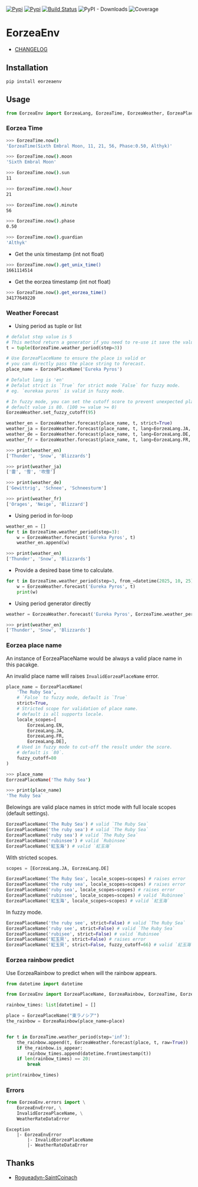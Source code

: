 [![Pypi](https://img.shields.io/pypi/v/eorzeaenv.svg?style=flat-square)](https://pypi.org/project/EorzeaEnv/)
[![Pypi](https://img.shields.io/pypi/pyversions/eorzeaenv.svg?style=flat-square)](https://pypi.org/project/EorzeaEnv/)
[![Build Status](https://img.shields.io/endpoint.svg?url=https%3A%2F%2Factions-badge.atrox.dev%2FEltonChou%2FEorzeaEnv%2Fbadge&style=flat-square)](https://github.com/EltonChou/EorzeaEnv/actions)
![PyPI - Downloads](https://img.shields.io/pypi/dm/EorzeaEnv?style=flat-square)
![Coverage](https://img.shields.io/codecov/c/github/EltonChou/EorzeaEnv?style=flat-square)

# EorzeaEnv

+ [CHANGELOG](https://github.com/EltonChou/EorzeaEnv/blob/master/CHANGELOG.md)

## Installation
```
pip install eorzeaenv
```

## Usage
```py
from EorzeaEnv import EorzeaLang, EorzeaTime, EorzeaWeather, EorzeaPlaceName
```

### Eorzea Time

```sh
>>> EorzeaTime.now()
'EorzeaTime(Sixth Embral Moon, 11, 21, 56, Phase:0.50, Althyk)'

>>> EorzeaTime.now().moon
'Sixth Embral Moon'

>>> EorzeaTime.now().sun
11

>>> EorzeaTime.now().hour
21

>>> EorzeaTime.now().minute
56

>>> EorzeaTime.now().phase
0.50

>>> EorzeaTime.now().guardian
'Althyk'
```
+ Get the unix timestamp (int not float)
```sh
>>> EorzeaTime.now().get_unix_time()
1661114514
```
+ Get the eorzea timestamp (int not float)
```sh
>>> EorzeaTime.now().get_eorzea_time()
34177649220
```

### Weather Forecast
+ Using period as tuple or list
```python
# defalut step value is 5
# This method return a generator if you need to re-use it save the values as `tuple` or `list`.
t = tuple(EorzeaTime.weather_period(step=3))

# Use EorzeaPlaceName to ensure the place is valid or
# you can directly pass the place string to forecast.
place_name = EorzeaPlaceName('Eureka Pyros')

# Defalut lang is 'en'
# Defalut strict is `True` for strict mode `False` for fuzzy mode.
# eg. `eurekaa puros` is valid in fuzzy mode.

# In fuzzy mode, you can set the cutoff score to prevent unexpected place name to be passed.
# default value is 80. (100 >= value >= 0)
EorzeaWeather.set_fuzzy_cutoff(95)

weather_en = EorzeaWeather.forecast(place_name, t, strict=True)
weather_ja = EorzeaWeather.forecast(place_name, t, lang=EorzeaLang.JA, strict=True)
weather_de = EorzeaWeather.forecast(place_name, t, lang=EorzeaLang.DE, strict=True)
weather_fr = EorzeaWeather.forecast(place_name, t, lang=EorzeaLang.FR, strict=True)
```
```sh
>>> print(weather_en)
['Thunder', 'Snow', 'Blizzards']

>>> print(weather_ja)
['雷', '雪', '吹雪']

>>> print(weather_de)
['Gewittrig', 'Schnee', 'Schneesturm']

>>> print(weather_fr)
['Orages', 'Neige', 'Blizzard']
```
+ Using period in for-loop
```py
weather_en = []
for t in EorzeaTime.weather_period(step=3):
    w = EorzeaWeather.forecast('Eureka Pyros', t)
    weather_en.append(w)
```
```sh
>>> print(weather_en)
['Thunder', 'Snow', 'Blizzards']
```
+ Provide a desired base time to calculate.
```py
for t in EorzeaTime.weather_period(step=3, from_=datetime(2025, 10, 25).timestamp()):
    w = EorzeaWeather.forecast('Eureka Pyros', t)
    print(w)
```
+ Using period generator directly
```py
weather = EorzeaWeather.forecast('Eureka Pyros', EorzeaTime.weather_period(step=3))
```
```sh
>>> print(weather_en)
['Thunder', 'Snow', 'Blizzards']
```

### Eorzea place name

An instance of EorzeaPlaceName would be always a valid place name in this pacakge.

An invalid place name will raises `InvalidEorzeaPlaceName` error.

```py
place_name = EorzeaPlaceName(
    'The Ruby Sea',
    # `False` to fuzzy mode, default is `True`
    strict=True,
    # Stricted scope for validation of place name.
    # default is all supports locale.
    locale_scopes=[
        EorzeaLang.EN,
        EorzeaLang.JA,
        EorzeaLang.FR,
        EorzeaLang.DE],
    # Used in fuzzy mode to cut-off the result under the score.
    # default is `80`.
    fuzzy_cutoff=80
)
```
```sh
>>> place_name
EorrzeaPlaceName('The Ruby Sea')

>>> print(place_name)
'The Ruby Sea`
```

Belowings are valid place names in strict mode with full locale scopes (default settings).
```py
EorzeaPlaceName('The Ruby Sea') # valid `The Ruby Sea`
EorzeaPlaceName('the ruby sea') # valid `The Ruby Sea`
EorzeaPlaceName('ruby sea') # valid `The Ruby Sea`
EorzeaPlaceName('rubinsee') # valid `Rubinsee`
EorzeaPlaceName('紅玉海') # valid `紅玉海`
```

With stricted scopes.
```py
scopes = [EorzeaLang.JA, EorzeaLang.DE]

EorzeaPlaceName('The Ruby Sea', locale_scopes=scopes) # raises error
EorzeaPlaceName('the ruby sea', locale_scopes=scopes) # raises error
EorzeaPlaceName('ruby sea', locale_scopes=scopes) # raises error
EorzeaPlaceName('rubinsee', locale_scopes=scopes) # valid `Rubinsee`
EorzeaPlaceName('紅玉海', locale_scopes=scopes) # valid `紅玉海`
```

In fuzzy mode.
```py
EorzeaPlaceName('the ruby see', strict=False) # valid `The Ruby Sea`
EorzeaPlaceName('ruby see', strict=False) # valid `The Ruby Sea`
EorzeaPlaceName('rubisee', strict=False) # valid `Rubinsee`
EorzeaPlaceName('紅玉貝', strict=False) # raises error
EorzeaPlaceName('紅玉貝', strict=False, fuzzy_cutoff=66) # valid `紅玉海`
```

### Eorzea rainbow predict

Use EorzeaRainbow to predict when will the rainbow appears.

```py
from datetime import datetime

from EorzeaEnv import EorzeaPlaceName, EorzeaRainbow, EorzeaTime, EorzeaWeather

rainbow_times: list[datetime] = []

place = EorzeaPlaceName("東ラノシア")
the_rainbow = EorzeaRainbow(place_name=place)


for t in EorzeaTime.weather_period(step='inf'):
    the_rainbow.append(t, EorzeaWeather.forecast(place, t, raw=True))
    if the_rainbow.is_appear:
        rainbow_times.append(datetime.fromtimestamp(t))
    if len(rainbow_times) == 20:
        break

print(rainbow_times)
```

### Errors
```py
from EorzeaEnv.errors import \
    EorzeaEnvError, \
    InvalidEorzeaPlaceName, \
    WeatherRateDataError
```

```
Exception
    |- EorzeaEnvError
        |- InvalidEorzeaPlaceName
        |- WeatherRateDataError
```

## Thanks
- [Rogueadyn-SaintCoinach](https://github.com/Rogueadyn/SaintCoinach)
